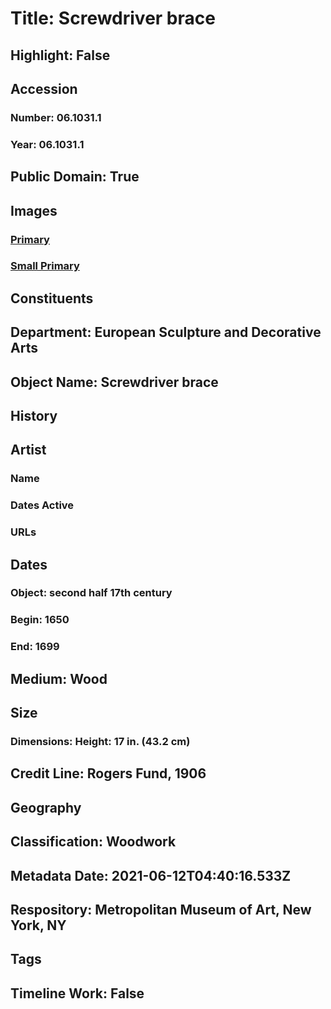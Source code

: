 # Title: Screwdriver brace
## Highlight: False
## Accession
### Number: 06.1031.1
### Year: 06.1031.1
## Public Domain: True
## Images
### [Primary](https://images.metmuseum.org/CRDImages/es/original/2394.jpg)
### [Small Primary](https://images.metmuseum.org/CRDImages/es/web-large/2394.jpg)
## Constituents
## Department: European Sculpture and Decorative Arts
## Object Name: Screwdriver brace
## History
## Artist
### Name
### Dates Active
### URLs
## Dates
### Object: second half 17th century
### Begin: 1650
### End: 1699
## Medium: Wood
## Size
### Dimensions: Height: 17 in. (43.2 cm)
## Credit Line: Rogers Fund, 1906
## Geography
## Classification: Woodwork
## Metadata Date: 2021-06-12T04:40:16.533Z
## Respository: Metropolitan Museum of Art, New York, NY
## Tags
## Timeline Work: False